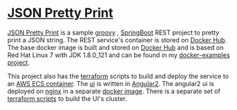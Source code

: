 # [JSON Pretty Print](http://pretty-print-ui-dev-alb-ecs-169084364.us-east-1.elb.amazonaws.com/) 


[JSON Pretty Print](http://pretty-print-ui-dev-alb-ecs-169084364.us-east-1.elb.amazonaws.com/) is a sample [groovy](http://groovy-lang.org/) , [SpringBoot](https://spring.io/guides/gs/spring-boot/) REST project to pretty print a JSON string. The REST service's container is stored on [Docker Hub](https://hub.docker.com/r/chuckh/pretty-print/). The base docker image is built and stored on [Docker Hub](https://hub.docker.com/r/chuckh/rhel7-jdk/) and is based on Red Hat Linux 7 with JDK 1.8.0_121 and can be found in my [docker-examples project](https://github.com/chuckhutchinson2/docker-examples/tree/master/rhel7-java). 

This project also has the [terraform](https://www.terraform.io/) scripts to build and deploy the service to an [AWS ECS container](https://github.com/chuckhutchinson2/pretty-print/tree/master/aws). The [ui](https://github.com/chuckhutchinson2/pretty-print/tree/master/pretty-print-ui) is written in [Angular2](https://angular.io/).  The angular2 ui is deployed on [nginx](https://nginx.org/en/) in a separate [docker image](https://hub.docker.com/r/chuckh/pretty-print-ui/).   There is a separate set of [terraform scripts](https://github.com/chuckhutchinson2/pretty-print/tree/master/aws-ui)  to build the UI's cluster.

 